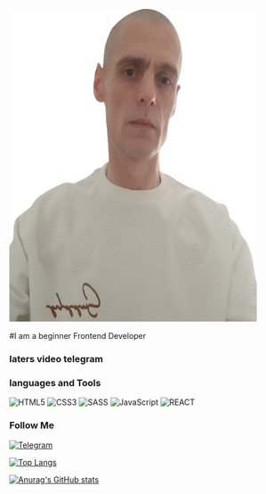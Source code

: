 [![Header](https://github.com/malankinAM/malankinAM/blob/main/assets/1800-removebg-preview.png)](https://t.me/Alaska_alex_agp)

#I am a beginner Frontend Developer

### laters video telegram
<!-- Telegram:START -->
<!-- Telegram:END -->

### languages and Tools

![HTML5](https://img.shields.io/badge/-HTML5-090909?style=for-the-badge&logo=HTML5&logoColor=Red)
![CSS3](https://img.shields.io/badge/-CSS3-090909?style=for-the-badge&logo=CSS3&logoColor=blue)
![SASS](https://img.shields.io/badge/-SASS-090909?style=for-the-badge&logo=SASS&logoColor=ff69b4)
![JavaScript](https://img.shields.io/badge/-JavaScript-090909?style=for-the-badge&logo=JavaScript&logoColor=yellow)
![REACT](https://img.shields.io/badge/-REACT-090909?style=for-the-badge&logo=REACT&logoColor=blueviolet)

### Follow Me
[![Telegram](https://img.shields.io/badge/-Telegram-090909?style=for-the-badge&logo=telegram&logoColor=blueviolet)](https://t.me/+QIHgKtSk-vtiNjli)

[![Top Langs](https://github-readme-stats.vercel.app/api/top-langs/?username=malankinAM&layout=compact)](https://github.com/malankinAM)

[![Anurag's GitHub stats](https://github-readme-stats.vercel.app/api?username=malankinAM&show_icons=true&theme=gruvbox)](https://github.com/malankinAM)